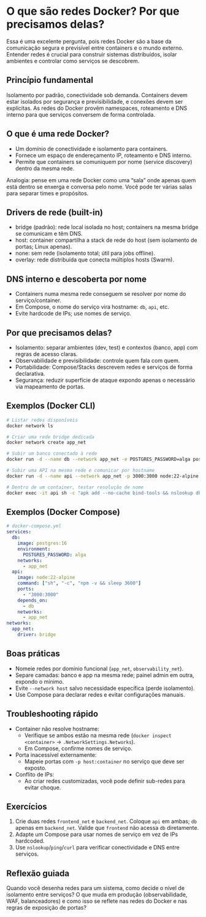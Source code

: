 # O que são redes Docker? Por que precisamos delas?

Essa é uma excelente pergunta, pois redes Docker são a base da comunicação segura e previsível entre containers e o mundo externo. Entender redes é crucial para construir sistemas distribuídos, isolar ambientes e controlar como serviços se descobrem.

## Princípio fundamental
Isolamento por padrão, conectividade sob demanda. Containers devem estar isolados por segurança e previsibilidade, e conexões devem ser explícitas. As redes do Docker provêm namespaces, roteamento e DNS interno para que serviços conversem de forma controlada.

## O que é uma rede Docker?
- Um domínio de conectividade e isolamento para containers.
- Fornece um espaço de endereçamento IP, roteamento e DNS interno.
- Permite que containers se comuniquem por nome (service discovery) dentro da mesma rede.

Analogia: pense em uma rede Docker como uma “sala” onde apenas quem está dentro se enxerga e conversa pelo nome. Você pode ter várias salas para separar times e propósitos.

## Drivers de rede (built-in)
- bridge (padrão): rede local isolada no host; containers na mesma bridge se comunicam e têm DNS.
- host: container compartilha a stack de rede do host (sem isolamento de portas; Linux apenas).
- none: sem rede (isolamento total; útil para jobs offline).
- overlay: rede distribuída que conecta múltiplos hosts (Swarm).

## DNS interno e descoberta por nome
- Containers numa mesma rede conseguem se resolver por nome do serviço/container.
- Em Compose, o nome do serviço vira hostname: `db`, `api`, etc.
- Evite hardcode de IPs; use nomes de serviço.

## Por que precisamos delas?
- Isolamento: separar ambientes (dev, test) e contextos (banco, app) com regras de acesso claras.
- Observabilidade e previsibilidade: controle quem fala com quem.
- Portabilidade: Compose/Stacks descrevem redes e serviços de forma declarativa.
- Segurança: reduzir superfície de ataque expondo apenas o necessário via mapeamento de portas.

## Exemplos (Docker CLI)
```bash
# Listar redes disponíveis
docker network ls

# Criar uma rede bridge dedicada
docker network create app_net

# Subir um banco conectado à rede
docker run -d --name db --network app_net -e POSTGRES_PASSWORD=alga postgres:16

# Subir uma API na mesma rede e comunicar por hostname
docker run -d --name api --network app_net -p 3000:3000 node:22-alpine sh -c "npm -v && sleep 3600"

# Dentro de um container, testar resolução de nome
docker exec -it api sh -c "apk add --no-cache bind-tools && nslookup db"
```

## Exemplos (Docker Compose)
```yaml
# docker-compose.yml
services:
  db:
    image: postgres:16
    environment:
      POSTGRES_PASSWORD: alga
    networks:
      - app_net
  api:
    image: node:22-alpine
    command: ["sh", "-c", "npm -v && sleep 3600"]
    ports:
      - "3000:3000"
    depends_on:
      - db
    networks:
      - app_net
networks:
  app_net:
    driver: bridge
```

## Boas práticas
- Nomeie redes por domínio funcional (`app_net`, `observability_net`).
- Separe camadas: banco e app na mesma rede; painel admin em outra, expondo o mínimo.
- Evite `--network host` salvo necessidade específica (perde isolamento).
- Use Compose para declarar redes e evitar configurações manuais.

## Troubleshooting rápido
- Container não resolve hostname:
  - Verifique se ambos estão na mesma rede (`docker inspect <container>` -> `.NetworkSettings.Networks`).
  - Em Compose, confirme nomes de serviço.
- Porta inacessível externamente:
  - Mapeie portas com `-p host:container` no serviço que deve ser exposto.
- Conflito de IPs:
  - Ao criar redes customizadas, você pode definir sub-redes para evitar choque.

## Exercícios
1) Crie duas redes `frontend_net` e `backend_net`. Coloque `api` em ambas; `db` apenas em `backend_net`. Valide que `frontend` não acessa `db` diretamente.
2) Adapte um Compose para usar nomes de serviço em vez de IPs hardcoded.
3) Use `nslookup`/`ping`/`curl` para verificar conectividade e DNS entre serviços.

## Reflexão guiada
Quando você desenha redes para um sistema, como decide o nível de isolamento entre serviços? O que muda em produção (observabilidade, WAF, balanceadores) e como isso se reflete nas redes do Docker e nas regras de exposição de portas?
